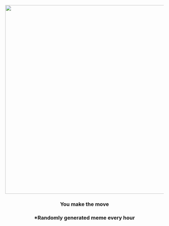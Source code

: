 <p align="center">
        <img src="https://i.redd.it/pmf3y47uxsq91.png" width="600" height="600">
        </p>
        <h3 align="center">You make the move</h3>
        <h3 align="center">*Randomly generated meme every hour</h3>
    